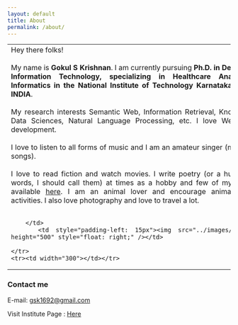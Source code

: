 ```yaml
---
layout: default
title: About
permalink: /about/
---
```

<!-- Global site tag (gtag.js) - Google Analytics -->
<script async src="https://www.googletagmanager.com/gtag/js?id=UA-123220776-1"></script>
<script>
  window.dataLayer = window.dataLayer || [];
  function gtag(){dataLayer.push(arguments);}
  gtag('js', new Date());

  gtag('config', 'UA-123220776-1');
</script>
<div class="container">
<table>
	<tr>
		<td width="590" style="text-align: justify; float: left;">
			Hey there folks! 
			<br><br>
			My name is <b>Gokul S Krishnan</b>. I am currently pursuing <b>Ph.D. in Department of Information Technology, specializing in Healthcare Analytics and Informatics in the National Institute of Technology Karnataka, Surathkal, INDIA</b>. 
			<br><br>
			My research interests Semantic Web, Information Retrieval, Knowledge and Data Sciences, Natural Language Processing, etc. I love Web and App development.
			<br><br>
			I love to listen to all forms of music and I am an amateur singer (mostly Indian songs).
			<br><br>
			I love to read fiction and watch movies. I write poetry (or a humble set of words, I should call them) at times as a hobby and few of my poems are available <a href="http://allpoetry.com/Gokul_S_Krishnan">here</a>. I am an animal lover and encourage animal protection activities. I also love photography and love to travel a lot.
			<br><br>

		</td>
		<td style="padding-left: 15px"><img src="../images/gokul1.jpg" height="500" style="float: right;" /></td>
		
	</tr>
	<tr><td width="300"></td></tr>
</table>

<p style="float: left;">
	
</p>

### Contact me

E-mail: [gsk1692@gmail.com](mailto:gsk1692@gmail.com)

Visit Institute Page : <a target="_blank" href="http://infotech.nitk.ac.in/research-scholars/gokul-s-krishnan-0">Here</a>

</div>
